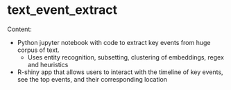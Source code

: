 # text_event_extract

Content:
- Python jupyter notebook with code to extract key events from huge corpus of text. 
  - Uses entity recognition, subsetting, clustering of embeddings, regex and heuristics
- R-shiny app that allows users to interact with the timeline of key events, see the top events, and their corresponding location
